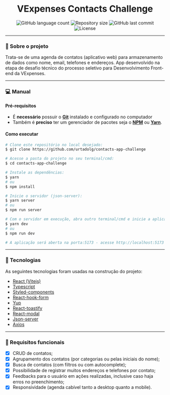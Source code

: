 <h1 align="center">
    VExpenses Contacts Challenge
</h1>

<p align="center">
  <img alt="GitHub language count" src="https://img.shields.io/github/languages/count/urtadolg/contacts-app-challenge?color=%2304D361">
  <img alt="Repository size" src="https://img.shields.io/github/repo-size/urtadolg/contacts-app-challenge">
  <img alt="GitHub last commit" src="https://img.shields.io/github/last-commit/urtadolg/contacts-app-challenge">
  <img alt="License" src="https://img.shields.io/badge/license-MIT-brightgreen">
</p>

---

### :rocket: Sobre o projeto

Trata-se de uma agenda de contatos (aplicativo web) para armazenamento de dados como nome, email, telefones e endereços. App desenvolvido na etapa de desafio técnico do processo seletivo para Desenvolvimento Front-end da VExpenses.

---

### :computer: Manual

#### Pré-requisitos

- É **necessário** possuir o **[Git][git]** instalado e configurado no computador
- Também é **preciso** ter um gerenciador de pacotes seja o **[NPM][npm]** ou **[Yarn][yarn]**.

#### Como executar

```bash
# Clone este repositório no local desejado:
$ git clone https://github.com/urtadolg/contacts-app-challenge

# Acesse a pasta do projeto no seu terminal/cmd:
$ cd contacts-app-challenge

# Instale as dependências:
$ yarn
# ou
$ npm install

# Inicie o servidor (json-server):
$ yarn server
# ou
$ npm run server

# Com o servidor em execução, abra outro terminal/cmd e inicie a aplicação:
$ yarn dev
# ou
$ npm run dev

# A aplicação será aberta na porta:5173 - acesse http://localhost:5173

```

---

### :space_invader: Tecnologias

As seguintes tecnologias foram usadas na construção do projeto:

- <a href="https://vitejs.dev/">React (Vitejs)</a>
- <a href="https://www.typescriptlang.org/">Typescript</a>
- <a href="https://styled-components.com/">Styled-components</a>
- <a href="https://react-hook-form.com/">React-hook-form</a>
- <a href="https://github.com/jquense/yup">Yup</a>
- <a href="https://github.com/fkhadra/react-toastify#readme">React-toastify</a>
- <a href="https://github.com/reactjs/react-modal">React-modal</a>
- <a href="https://github.com/typicode/json-server">Json-server</a>
- <a href="https://axios-http.com/">Axios</a>

---

### :memo: Requisitos funcionais

 - [x] CRUD de contatos;
 - [x] Agrupamento dos contatos  (por categorias ou pelas iniciais do nome);
 - [x] Busca de contatos  (com filtros ou com autocomplete);
 - [x] Possibilidade de  registrar muitos endereços e telefones por contato;
 - [x] Feedbacks para o usuário  em ações realizadas, inclusive caso haja   erros no preenchimento;
 - [x] Responsividade  (agenda cabível tanto a desktop quanto a mobile).

[yarn]: https://yarnpkg.com/
[npm]: https://www.npmjs.com/
[git]: https://git-scm.com/
